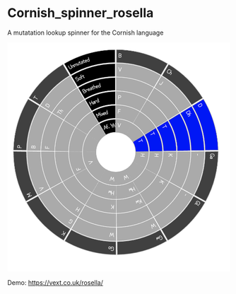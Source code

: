 # Cornish_spinner_rosella
A mutatation lookup spinner for the Cornish language

![Screenshot](/spinner_rosella.png?raw=true "Spinner rosella screenshot")

Demo: <a href="https://vext.co.uk/rosella/">https://vext.co.uk/rosella/</a>
